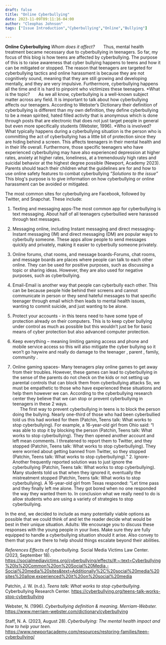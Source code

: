 ```yaml
---
draft: false
title: "Online Cyberbullying"
date: 2023-11-09T09:11:16-04:00
author: "Cleophas Johnson"
tags: ["Issue Introduction","Cyberbullying","Online","Bullying"]

---
```

**Online Cyberbullying**
*Whom does it affect?*
&nbsp;&nbsp;&nbsp;&nbsp;&nbsp; Thus, mental health treatment became necessary due to cyberbullying in teenagers. So far, my focus of this blog is
how teens are affected by cyberbullying. The purpose of this is to raise awareness that cyber bullying happens to
teens and how it can be mitigated or stopped. The reason that teenagers are targeted for cyberbullying tactics and
online harassment is because they are not cognitively sound, meaning that they are still growing and developing mentally,
and they are very impulsive. Furthermore, cyberbullying happens all the time and it is hard to pinpoint who victimizes
these teenagers.
*What is the topic?
&nbsp;&nbsp;&nbsp;&nbsp;&nbsp; As we all know, cyberbullying is a well-known subject matter across any field. It is important to talk about how cyberbullying affects our teenagers. According to Webster’s Dictionary their definition of cyberbullying is different than my own definition, they define cyberbullying to be a mean spirited, hated filled activity that is anonymous which is done through posts that are electronic that does not just target people in general but even more specifically students (Webster, 1996).
*Who is involved?
&nbsp;&nbsp;&nbsp;&nbsp;&nbsp; What typically happens during a cyberbullying situation is the person who is committing the act of cyberbullying has a little bit of protection since they are hiding behind a screen. This affects teenagers in their mental health and in their life overall. Furthermore, those specific teenagers who have experienced cyberbullying may have also experienced depression at higher rates, anxiety at higher rates, loneliness, at a tremendously high rates and suicidal behavior at the highest degree possible (Newport, Academy 2023). Parents should teach their children what the guidelines are for and how to use online safety features to combat cyberbullying
*“Solutions to the issue”*
This blog's purpose is to give information on how cyberbullying or online harassment can be avoided or mitigated.  

The most common sites for cyberbullying are Facebook, followed by Twitter, and Snapchat. These include:

1. Texting and messaging apps-The most common app for cyberbullying is text messaging. About half of all teenagers cyberbullied were harassed through text messages.  

2. Messaging online, including Instant messaging and direct messaging- Instant messaging (IM) and direct messaging (DM) are popular ways to cyberbully someone. These apps allow people to send messages quickly and privately, making it easier to cyberbully someone privately.

3. Online forums, chat rooms, and message boards-Forums, chat rooms, and message boards are places where people can talk to each other online. They can be used for positive purposes, such as discussing a topic or sharing ideas. However, they are also used for negative purposes, such as cyberbullying.  

4. Email-Email is another way that people can cyberbully each other. This can be because people hide behind their screens and cannot communicate in person or they send hateful messages to that specific teenager through email which then leads to mental health issues, wanting to commit suicide, and just wanting to be alone.

5. Protect your accounts -  in this teens need to have some type of protection already on their computers. This is to keep cyber bullying under control as much as possible but this wouldn’t just be for basic means of cyber protection but also advanced computer protection.

6. Keep everything – meaning limiting gaming access and phone and mobile service access so this will also mitigate the cyber bullying so it won’t go haywire and really do damage to the teenager , parent , family, community .

7. Online gaming spaces- Many teenagers play online games to get away from their troubles. However, these games can lead to cyberbullying in the sense of the parents do not check on the kids or not setting up parental controls that can block them from cyberbullying attacks So, we must be empathetic to those who have experienced these situations and help them however we can. According to the cyberbullying research center they believe that we can stop or prevent cyberbullying in teenagers in these 2 ways.  
&nbsp;&nbsp;&nbsp;&nbsp;&nbsp; The first way to prevent cyberbullying in teens is to block the person doing the bullying. Nearly one-third of those who had been cyberbullied told us this had worked for them (Patchin, Teens talk: What works to stop cyberbullying). For example, a 16-year-old girl from Ohio said: “I was able to stop it by blocking the person (Patchin, Teens talk: What works to stop cyberbullying). They then opened another account and left mean comments. I threatened to report them to Twitter, and they stopped (Patchin, Teens talk: What works to stop cyberbullying). They were worried about getting banned from Twitter, so they stopped (Patchin, Teens talk: What works to stop cyberbullying).” 2. Ignore- Another frequently reported solution was to just ignore the cyberbullying (Patchin, Teens talk: What works to stop cyberbullying). Many students told us that when they ignored it, eventually the mistreatment stopped (Patchin, Teens talk: What works to stop cyberbullying). A 16-year-old girl from Texas responded: “Let time pass and they finally left me alone. They got bored when no one responded the way they wanted them to. In conclusion what we really need to do is allow students who are using a variety of strategies to stop cyberbullying.

In the end, we decided to include as many potentially viable options as possible that we could think of and let the reader decide what would be best in their unique situation. Adults: We encourage you to discuss these responses with the young people in your lives. Make sure they are fully equipped to handle a cyberbullying situation should it arise. Also convey to them that you are there to help should things escalate beyond their abilities.  

*References*
*Effects of cyberbullying.* Social Media Victims Law Center. (2023, September 18). https://socialmediavictims.org/cyberbullying/effects/#:~:text=Cyberbullying%20Is%20Common%20on%20Social%20Media,-Social%20media%20sites&text=Additionally%2C%20social%20media%20sites%20allow,experienced%20it%20on%20social%20media

Patchin, J. W. (n.d.). *Teens talk: What works to stop cyberbullying.* Cyberbullying Research Center. https://cyberbullying.org/teens-talk-works-stop-cyberbullying

Webster, N. (1996). *Cyberbullying definition & meaning. Merriam-Webster.* https://www.merriam-webster.com/dictionary/cyberbullying

Staff, N. A. (2023, August 28). *Cyberbullying: The mental health impact and how to help your teen.* https://www.newportacademy.com/resources/restoring-families/teen-cyberbullying/
